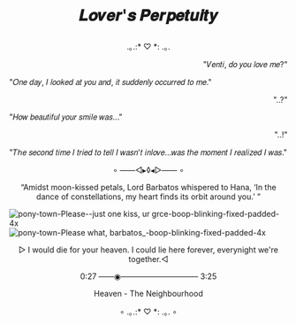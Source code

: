 # <p align="center">𝑳𝒐𝒗𝒆𝒓'𝒔 𝑷𝒆𝒓𝒑𝒆𝒕𝒖𝒊𝒕𝒚</p>

<p align="center">.｡.:* ♡ *: .｡.</p>

<p align="right">"𝑉𝑒𝑛𝑡𝑖, 𝑑𝑜 𝑦𝑜𝑢 𝑙𝑜𝑣𝑒 𝑚𝑒?"</p>

<p align="left">"𝑂𝑛𝑒 𝑑𝑎𝑦, 𝐼 𝑙𝑜𝑜𝑘𝑒𝑑 𝑎𝑡 𝑦𝑜𝑢 𝑎𝑛𝑑, 𝑖𝑡 𝑠𝑢𝑑𝑑𝑒𝑛𝑙𝑦 𝑜𝑐𝑐𝑢𝑟𝑟𝑒𝑑 𝑡𝑜 𝑚𝑒."</p>

<p align="right">"..?"</p>

<p align="left">"𝐻𝑜𝑤 𝑏𝑒𝑎𝑢𝑡𝑖𝑓𝑢𝑙 𝑦𝑜𝑢𝑟 𝑠𝑚𝑖𝑙𝑒 𝑤𝑎𝑠..."</p>

<p align="right">"..!"</p>

<p align="left">"𝑇ℎ𝑒 𝑠𝑒𝑐𝑜𝑛𝑑 𝑡𝑖𝑚𝑒 𝐼 𝑡𝑟𝑖𝑒𝑑 𝑡𝑜 𝑡𝑒𝑙𝑙 𝐼 𝑤𝑎𝑠𝑛'𝑡 𝑖𝑛𝑙𝑜𝑣𝑒...𝑤𝑎𝑠 𝑡ℎ𝑒 𝑚𝑜𝑚𝑒𝑛𝑡 𝐼 𝑟𝑒𝑎𝑙𝑖𝑧𝑒𝑑 𝐼 𝑤𝑎𝑠."</p>


<p align="center">∘ ——◅▸◊◂▻—— ∘</p>

<p align="center">“Amidst moon-kissed petals, Lord Barbatos whispered to Hana, ‘In the dance of constellations, my heart finds its orbit around you.’ ”</p> 

  ![pony-town-Please--just one kiss, ur grce-boop-blinking-fixed-padded-4x](https://github.com/OurDivineLove/OurDivineLove/assets/153145826/c07e7ece-e27b-4175-b58d-709f78192c1e
) ![pony-town-Please what, barbatos_-boop-blinking-fixed-padded-4x](https://github.com/OurDivineLove/OurDivineLove/assets/153145826/fe69b1cb-729a-4590-9a2b-fcb9dce29c23)

<p align="center"> ▻ I would die for your heaven. I could lie here forever, everynight we're together.◅</p>
<P align="center">0:27 ——◉—————————— 3:25</P>
<p align="center">Heaven - The Neighbourhood</p>

<p align="center">∘ .｡.:* ♡ *: .｡. ∘</p>
